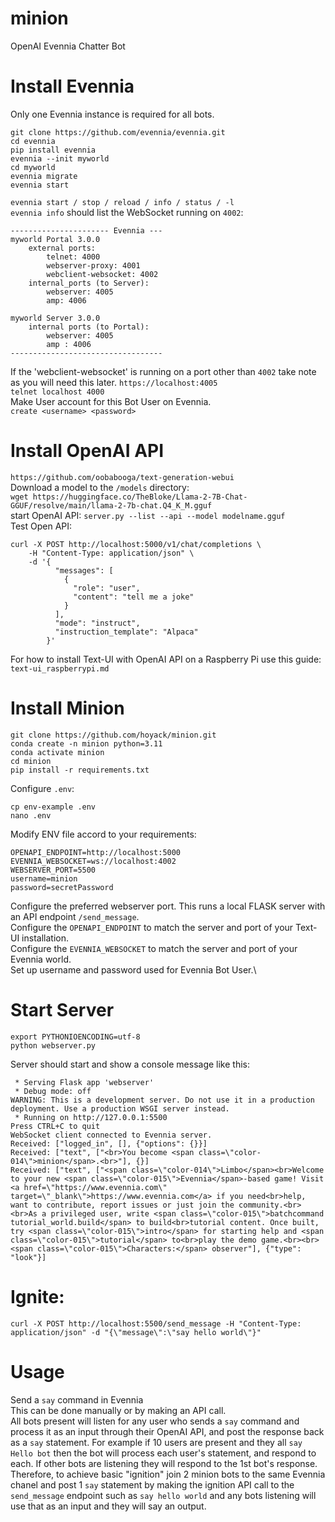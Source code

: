 # minion
OpenAI Evennia Chatter Bot

# Install Evennia
Only one Evennia instance is required for all bots.
```
git clone https://github.com/evennia/evennia.git
cd evennia
pip install evennia
evennia --init myworld
cd myworld
evennia migrate
evennia start
```
`evennia start / stop / reload / info / status / -l`\
`evennia info` should list the WebSocket running on `4002`:
```
---------------------- Evennia ---
myworld Portal 3.0.0
    external ports:
        telnet: 4000
        webserver-proxy: 4001
        webclient-websocket: 4002
    internal_ports (to Server):
        webserver: 4005
        amp: 4006

myworld Server 3.0.0
    internal ports (to Portal):
        webserver: 4005
        amp : 4006
----------------------------------
```
If the 'webclient-websocket' is running on a port other than `4002` take note as you will need this later.
`https://localhost:4005`\
`telnet localhost 4000`\
Make User account for this Bot User on Evennia.\
`create <username> <password>`

# Install OpenAI API
`https://github.com/oobabooga/text-generation-webui`\
Download a model to the `/models` directory:\
`wget https://huggingface.co/TheBloke/Llama-2-7B-Chat-GGUF/resolve/main/llama-2-7b-chat.Q4_K_M.gguf`\
start OpenAI API: `server.py --list --api --model modelname.gguf`\
Test Open API:
```
curl -X POST http://localhost:5000/v1/chat/completions \
    -H "Content-Type: application/json" \
    -d '{
          "messages": [
            {
              "role": "user",
              "content": "tell me a joke"
            }
          ],
          "mode": "instruct",
          "instruction_template": "Alpaca"
        }'
```
For how to install Text-UI with OpenAI API on a Raspberry Pi use this guide:\
`text-ui_raspberrypi.md`

# Install Minion
```
git clone https://github.com/hoyack/minion.git
conda create -n minion python=3.11
conda activate minion
cd minion
pip install -r requirements.txt
```
Configure `.env`:
```
cp env-example .env
nano .env
```
Modify ENV file accord to your requirements:

```
OPENAPI_ENDPOINT=http://localhost:5000
EVENNIA_WEBSOCKET=ws://localhost:4002
WEBSERVER_PORT=5500
username=minion
password=secretPassword
```
Configure the preferred webserver port. This runs a local FLASK server with an API endpoint `/send_message`.\
Configure the `OPENAPI_ENDPOINT` to match the server and port of your Text-UI installation.\
Configure the `EVENNIA_WEBSOCKET` to match the server and port of your Evennia world.\
Set up username and password used for Evennia Bot User.\

# Start Server
```
export PYTHONIOENCODING=utf-8
python webserver.py
```
Server should start and show a console message like this:
```
 * Serving Flask app 'webserver'
 * Debug mode: off
WARNING: This is a development server. Do not use it in a production deployment. Use a production WSGI server instead.
 * Running on http://127.0.0.1:5500
Press CTRL+C to quit
WebSocket client connected to Evennia server.
Received: ["logged_in", [], {"options": {}}]
Received: ["text", ["<br>You become <span class=\"color-014\">minion</span>.<br>"], {}]
Received: ["text", ["<span class=\"color-014\">Limbo</span><br>Welcome to your new <span class=\"color-015\">Evennia</span>-based game! Visit <a href=\"https://www.evennia.com\" target=\"_blank\">https://www.evennia.com</a> if you need<br>help, want to contribute, report issues or just join the community.<br><br>As a privileged user, write <span class=\"color-015\">batchcommand tutorial_world.build</span> to build<br>tutorial content. Once built, try <span class=\"color-015\">intro</span> for starting help and <span class=\"color-015\">tutorial</span> to<br>play the demo game.<br><br><span class=\"color-015\">Characters:</span> observer"], {"type": "look"}]
```
# Ignite:
```
curl -X POST http://localhost:5500/send_message -H "Content-Type: application/json" -d "{\"message\":\"say hello world\"}"
```
# Usage
Send a `say` command in Evennia\
This can be done manually or by making an API call.\
All bots present will listen for any user who sends a `say` command and process it as an input through their OpenAI API, and post the response back as a `say` statement. For example if 10 users are present and they all `say Hello bot` then the bot will process each user's statement, and respond to each. If other bots are listening they will respond to the 1st bot's response. Therefore, to achieve basic "ignition" join 2 minion bots to the same Evennia chanel and post 1 `say` statement by making the ignition API call to the `send_message` endpoint such as `say hello world` and any bots listening will use that as an input and they will say an output.